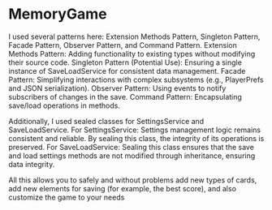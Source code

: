 # MemoryGame
 
I used several patterns here: Extension Methods Pattern, Singleton Pattern, Facade Pattern, Observer Pattern, and Command Pattern. 
Extension Methods Pattern: Adding functionality to existing types without modifying their source code.
Singleton Pattern (Potential Use): Ensuring a single instance of SaveLoadService for consistent data management.
Facade Pattern: Simplifying interactions with complex subsystems (e.g., PlayerPrefs and JSON serialization).
Observer Pattern: Using events to notify subscribers of changes in the save.
Command Pattern: Encapsulating save/load operations in methods.

Additionally, I used sealed classes for SettingsService and SaveLoadService.
For SettingsService: Settings management logic remains consistent and reliable. By sealing this class, the integrity of its operations is preserved.
For SaveLoadService: Sealing this class ensures that the save and load settings methods are not modified through inheritance, ensuring data integrity.

All this allows you to safely and without problems add new types of cards, add new elements for saving (for example, the best score), and also customize the game to your needs
